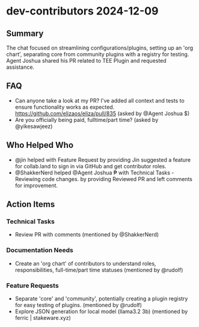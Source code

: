 # dev-contributors 2024-12-09

## Summary

The chat focused on streamlining configurations/plugins, setting up an 'org chart', separating core from community plugins with a registry for testing. Agent Joshua shared his PR related to TEE Plugin and requested assistance.

## FAQ

- Can anyone take a look at my PR? I've added all context and tests to ensure functionality works as expected. https://github.com/elizaos/eliza/pull/835 (asked by @Agent Joshua $)
- Are you officially being paid, fulltime/part time? (asked by @yikesawjeez)

## Who Helped Who

- @jin helped with Feature Request by providing Jin suggested a feature for collab.land to sign in via GitHub and get contributor roles.
- @ShakkerNerd helped @Agent Joshua ₱ with Technical Tasks - Reviewing code changes. by providing Reviewed PR and left comments for improvement.

## Action Items

### Technical Tasks

- Review PR with comments (mentioned by @ShakkerNerd)

### Documentation Needs

- Create an 'org chart' of contributors to understand roles, responsibilities, full-time/part time statuses (mentioned by @rudolf)

### Feature Requests

- Separate 'core' and 'community', potentially creating a plugin registry for easy testing of plugins. (mentioned by @rudolf)
- Explore JSON generation for local model (llama3.2 3b) (mentioned by ferric | stakeware.xyz)
